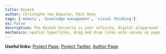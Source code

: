 ```yaml
---
title: Kosmik
author: Christophe Van Deputte, Paul Rony
tags: ['memory', 'knowledge management', 'visual thinking']
os: False
description: The Kosmik Universe is your infinite, digital playground to put objects together, manipulate the objects and the relationships they share with each other, as you let the many become one until the One emerges out of the play. It is akin to a whiteboard transformed by all things digital, all things web-native, all things Internet. Such a new paradigm introduces a whole new set of creation flows and in our explorations, we’ve already seen some unprecedented possibilities.
mechanics: spatial hyperlinks, drag and drop links onto canvas as page objects, transclusion on a canvas.
---
```


**Useful links:** [Project Page](https://kosmik.app/), [Project Twitter](https://twitter.com/kosmik_app), [Author Page](https://mobile.twitter.com/Paul_Rony)
